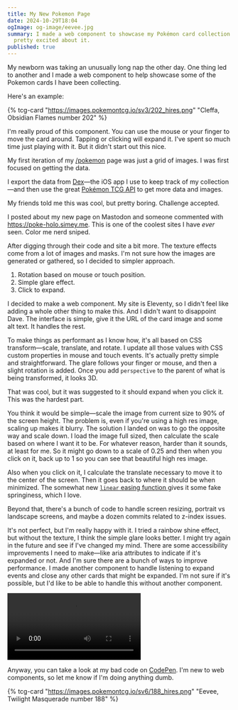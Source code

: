 ```yaml
---
title: My New Pokemon Page
date: 2024-10-29T18:04
ogImage: og-image/eevee.jpg
summary: I made a web component to showcase my Pokémon card collection and I'm
  pretty excited about it.
published: true
---
```

My newborn was taking an unusually long nap the other day. One thing led to another and I made a web component to help showcase some of the Pokemon cards I have been collecting.

Here's an example:

{% tcg-card "https://images.pokemontcg.io/sv3/202_hires.png" "Cleffa, Obsidian Flames number 202" %}

I'm really proud of this component. You can use the mouse or your finger to move the card around. Tapping or clicking will expand it. I've spent so much time just playing with it. But it didn't start out this nice.

My first iteration of my [/pokemon](/pokemon) page was just a grid of images. I was first focused on getting the data. 

I export the data from [Dex](https://dextcg.com)—the iOS app I use to keep track of my collection—and then use the great [Pokémon TCG API](https://pokemontcg.io) to get more data and images.

My friends told me this was cool, but pretty boring. Challenge accepted.

I posted about my new page on Mastodon and someone commented with <https://poke-holo.simey.me>. This is one of the coolest sites I have _ever_ seen. Color me nerd sniped.

After digging through their code and site a bit more. The texture effects come from a lot of images and masks. I'm not sure how the images are generated or gathered, so I decided to simpler approach.

1. Rotation based on mouse or touch position.
2. Simple glare effect.
3. Click to expand.

I decided to make a web component. My site is Eleventy, so I didn't feel like adding a whole other thing to make this. And I didn't want to disappoint Dave. The interface is simple, give it the URL of the card image and some alt text. It handles the rest.

To make things as performant as I know how, it's all based on CSS transform—scale, translate, and rotate. I update all those values with CSS custom properties in mouse and touch events. It's actually pretty simple and straightforward. The glare follows your finger or mouse, and then a slight rotation is added. Once you add `perspective` to the parent of what is being transformed, it looks 3D.

That was cool, but it was suggested to it should expand when you click it. This was the hardest part.

You think it would be simple—scale the image from current size to 90% of the screen height. The problem is, even if you're using a high res image, scaling up makes it blurry. The solution I landed on was to go the opposite way and scale down. I load the image full sized, then calculate the scale based on where I want it to be. For whatever reason, harder than it sounds, at least for me. So it might go down to a scale of 0.25 and then when you click on it, back up to 1 so you can see that beautiful high res image.

Also when you click on it, I calculate the translate necessary to move it to the center of the screen. Then it goes back to where it should be when minimized. The somewhat new [ `linear` easing function ](https://developer.mozilla.org/en-US/docs/Web/CSS/easing-function#linear_easing_function) gives it some fake springiness, which I love.

Beyond that, there's a bunch of code to handle screen resizing, portrait vs landscape screens, and maybe a dozen commits related to z-index issues.

It's not perfect, but I'm really happy with it. I tried a rainbow shine effect, but without the texture, I think the simple glare looks better. I might try again in the future and see if I've changed my mind. There are some accessibility improvements I need to make—like aria attributes to indicate if it's expanded or not. And I'm sure there are a bunch of ways to improve performance. I made another component to handle listening to expand events and close any other cards that might be expanded. I'm not sure if it's possible, but I'd like to be able to handle this without another component.

![](https://blog.warnick.me/tcg-card-demo.mp4)

Anyway, you can take a look at my bad code on [CodePen](https://codepen.io/samwarnick/pen/GRVOQVp). I'm new to web components, so let me know if I'm doing anything dumb.

{% tcg-card "https://images.pokemontcg.io/sv6/188_hires.png" "Eevee, Twilight Masquerade number 188" %}
